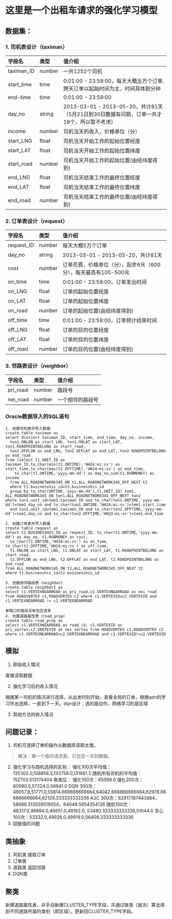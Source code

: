 # 这里是一个出租车请求的强化学习模型
## 数据集：
### 1. 司机表设计（taximan）
|字段名|类型|值介绍|
|:-|:-|:-|
|taximan_ID|number|一共1252个司机|
|start_time|time|0:01:00 - 23:59:00，每天大概五万个订单,跨天订单以起始时间为主，时间具体到分钟|
|end-time|time|0:01:00 - 23:59:00|
|day_no|string|2013-03-01 - 2013-05-20，共计81天（5月21日到30日数据有问题，订单一共才19个，所以暂不考虑）|
|income|number|司机当天的收入，价格单位（分）|
|start_LNG|float|司机当天开始工作的起始位置经度|
|start_LAT|float|司机当天开始工作的起始位置纬度|
|start_road|number|司机当天开始工作的起始位置(由经纬度得到)|
|end_LNG|float|司机当天结束工作的最终位置经度|
|end_LAT|float|司机当天结束工作的最终位置纬度|
|end_road|number|司机当天结束工作的最终位置(由经纬度得到)|
### 2. 订单表设计（request）
|字段名|类型|值介绍|
|:-|:-|:-|
|request_ID|number|每天大概5万个订单|
|day_no|string|2013-03-01 - 2013-05-20，共计81天|
|cost|number|订单花费，价格单位（分），起步6元（600分），每天最高有100-500元|
|on_time|time|0:01:00 - 23:59:00，订单发出时间|
|on_LNG|float|订单的起始位置经度|
|on_LAT|float|订单的起始位置纬度|
|on_road|number|订单的起始位置(由经纬度得到)|
|off_time|time|0:01:00 - 23:59:00，订单预计结束时间|
|off_LNG|float|订单的目的位置经度|
|off_LAT|float|订单的目的位置纬度|
|off_road|number|订单的目的位置(由经纬度得到)|
### 3. 邻路表设计（neighbor）
|字段名|类型|值介绍|
|:-|:-|:-|
|pri_road|number|路段号|
|nei_road|number|一个相邻的路段号|
### Oracle数据导入的SQL语句
```
1. 创建司机表并导入数据
create table taximan as
select distinct taximan_ID, start_time, end_time, day_no, income, 
  ton1.ONLON as start_LNG, ton1.ONLAT as start_LAT, ton1.ROADPOINTBELONG as start_road,
  ton2.OFFLON as end_LNG, ton2.OFFLAT as end_LAT, ton2.ROADPOINTBELONG as end_road
from (select t1.UNIT_ID as taximan_ID,to_char(min(t1.ONTIME),'HH24:mi:ss') as start_time,to_char(max(t2.OFFTIME),'HH24:mi:ss') as end_time,
    to_char(t1.ONTIME,'yyyy-mm-dd') as day_no,sum(t1.RUNMONEY) as income
  from ALL_ROADNETWORK345_ON t1,ALL_ROADNETWORK345_OFF_NEXT t2
  where t1.businesshis_id=t2.businesshis_id
  group by to_char(ONTIME,'yyyy-mm-dd'),t1.UNIT_ID) tem1, ALL_ROADNETWORK345_ON ton1,ALL_ROADNETWORK345_OFF_NEXT ton2
where ton1.unit_id=tem1.taximan_ID and to_char(ton1.ONTIME,'yyyy-mm-dd')=tem1.day_no and to_char(ton1.ONTIME,'HH24:mi:ss')=tem1.start_time
  and ton2.unit_id=tem1.taximan_ID and to_char(ton2.OFFTIME,'yyyy-mm-dd')=tem1.day_no and to_char(ton2.OFFTIME,'HH24:mi:ss')=tem1.end_time
  
2. 创建订单表并导入数据
create table request as
select t1.BUSINESSHIS_ID as request_ID, to_char(t1.ONTIME,'yyyy-mm-dd') as day_no, t1.RUNMONEY as cost, 
  to_char(t1.ONTIME,'HH24:mi:ss') as on_time, to_char(t2.OFFTIME,'HH24:mi:ss') as off_time,
  t1.ONLON as start_LNG, t1.ONLAT as start_LAT, t1.ROADPOINTBELONG as start_road,
  t2.OFFLON as end_LNG, t2.OFFLAT as end_LAT, t2.ROADPOINTBELONG as end_road
from ALL_ROADNETWORK345_ON t1,ALL_ROADNETWORK345_OFF_NEXT t2
where t1.businesshis_id=t2.businesshis_id

3. 创建相邻路段表（neighbor）
create table neighbor1 as 
select c1.VERTEXNEARROAD as pri_road,c2.VERTEXNEARROAD as nei_road from ROADVERTEX c1,ROADVERTEX c2 where c1.VERTEXID=c2.VERTEXID and c1.VERTEXNEARROAD != c2.VERTEXNEARROAD

单路口的路段没有包含进来
4. 创建道路属性表（road_prop）
create table road_prop as
select c1.VERTEXNEARROAD as road_id, c1.VERTEXID as pri_vertex,c2.VERTEXID as nei_vertex from ROADVERTEX c1,ROADVERTEX c2 where c1.VERTEXNEARROAD=c2.VERTEXNEARROAD and c1.VERTEXID!=c2.VERTEXID
```
## 模拟
1. 原始收入情况

直接读取数据

2. 强化学习后的收入情况

根据某一司机的情况进行选择，从出发时刻开始，查看全局的订单，根据qdn的学习作出选择，一直到下一天。dqn设计：选的是动作，网络学习的是区域

3. 其他方法的收入情况
   
## 问题记录：
1. 司机可选择订单的操作从数据库读取太慢。
> 解决：建一个临时请求表，只包含一天的数据。
2. 强化学习与随机选择的区别：
强化100次平均值：135302.0,108856.5,133758.0,131681.5
随机所有司机的平均值：152703.513174404
聚类后：
强化100次：65099.0
强化200次：60980.5,57224.0,58841.0
DQN 300次：49057.8,51771.0,55614.666666666664,64042.666666666664,62978.666666666664,62129.333333333336
A3C 300次：62917.187443884，58686.313559519054，64048.5954354126
随机100次：46317.0,46894.0,48651.0,48162.0, 53480.333333333336,51044.0
贪心100次：53332.0,49926.0,49919.0,56409.333333333336
3. 回报值的问题

## 类抽象
1. 司机类
接取订单
2. 订单类
3. 道路类
返回邻路
4. DQN类

## 聚类
新建道路属性表，并手动新建CLUSTER_TYPE字段，并通过聚类（层次）算法得到不同道路所属的类别（即区域），更新回CLUSTER_TYPE字段。